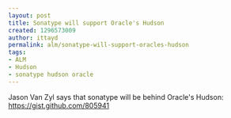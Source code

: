 ```yaml
---
layout: post
title: Sonatype will support Oracle's Hudson
created: 1296573009
author: ittayd
permalink: alm/sonatype-will-support-oracles-hudson
tags:
- ALM
- Hudson
- sonatype hudson oracle
---
```

<p>Jason Van Zyl says that sonatype will be behind Oracle's Hudson: <a href="https://gist.github.com/805941">https://gist.github.com/805941</a></p>
